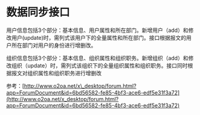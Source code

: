 # 数据同步接口

用户信息包括3个部分：基本信息、用户属性和所在部门。新增用户（add）和修改用户\(update\)时，需列式该用户下的全量属性和所在部门。接口根据报文的用户所在部门对用户的身份进行增删改。

组织信息包括3个部分：基本信息、组织属性和组织职务。新增组织（add）和修改组织（update）时，需列式该组织下的全量组织属性和组织职务。接口同时根据报文对组织属性和组织职务进行增删改

参考：[http://www.o2oa.net/x\_desktop/forum.html?app=ForumDocument&id=6bd56582-fe85-4bf3-ace6-edf5e31f3a72](http://www.o2oa.net/x_desktop/forum.html?app=ForumDocument&id=6bd56582-fe85-4bf3-ace6-edf5e31f3a72)

